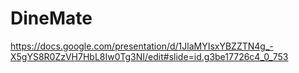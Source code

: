 # DineMate

https://docs.google.com/presentation/d/1JlaMYIsxYBZZTN4g_-X5gYS8R0ZzVH7HbL8Iw0Tg3NI/edit#slide=id.g3be17726c4_0_753